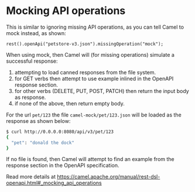 # Mocking API operations

This is similar to ignoring missing API operations, as you can tell Camel to mock instead, as shown:

`rest().openApi("petstore-v3.json").missingOperation("mock");`

When using mock, then Camel will (for missing operations) simulate a successful response:

1. attempting to load canned responses from the file system.
2. for GET verbs then attempt to use example inlined in the OpenAPI response section.
3. for other verbs (DELETE, PUT, POST, PATCH) then return the input body as response.
4. if none of the above, then return empty body.

For the url `pet/123` the file `camel-mock/pet/123.json` will be loaded as the response as shown below:

```bash
$ curl http://0.0.0.0:8080/api/v3/pet/123
{
  "pet": "donald the dock"
}
```

If no file is found, then Camel will attempt to find an example from the response section in the OpenAPI specification.

Read more details at https://camel.apache.org/manual/rest-dsl-openapi.html#_mocking_api_operations
